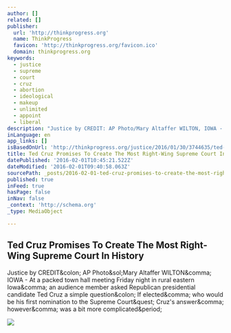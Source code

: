 ```yaml
---
author: []
related: []
publisher:
  url: 'http://thinkprogress.org'
  name: ThinkProgress
  favicon: 'http://thinkprogress.org/favicon.ico'
  domain: thinkprogress.org
keywords:
  - justice
  - supreme
  - court
  - cruz
  - abortion
  - ideological
  - makeup
  - unlimited
  - appoint
  - liberal
description: "Justice by CREDIT: AP Photo/Mary Altaffer WILTON, IOWA - At a packed town hall meeting Friday night in rural eastern Iowa, an audience member asked Republican presidential candidate Ted Cruz a simple question: If elected, who would be his first nomination to the Supreme Court? Cruz's answer, however, was a bit more complicated."
inLanguage: en
app_links: []
isBasedOnUrl: 'http://thinkprogress.org/justice/2016/01/30/3744635/ted-cruz-conservative-supreme-court/'
title: Ted Cruz Promises To Create The Most Right-Wing Supreme Court In History
datePublished: '2016-02-01T10:45:21.522Z'
dateModified: '2016-02-01T09:40:58.063Z'
sourcePath: _posts/2016-02-01-ted-cruz-promises-to-create-the-most-right-wing-supreme-cour.md
published: true
inFeed: true
hasPage: false
inNav: false
_context: 'http://schema.org'
_type: MediaObject

---
```

<article style=""><h1>Ted Cruz Promises To Create The Most Right-Wing Supreme Court In History</h1><p>Justice by CREDIT&amp;colon; AP Photo&amp;sol;Mary Altaffer WILTON&amp;comma; IOWA - At a packed town hall meeting Friday night in rural eastern Iowa&amp;comma; an audience member asked Republican presidential candidate Ted Cruz a simple question&amp;colon; If elected&amp;comma; who would be his first nomination to the Supreme Court&amp;quest; Cruz's answer&amp;comma; however&amp;comma; was a bit more complicated&amp;period;</p><img src="http://cdn.thinkprogress.org/wp-content/uploads/2016/01/30142039/AP_302654373232-1024x683.jpg" /></article>